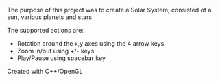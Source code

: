The purpose of this project was to create a Solar System, consisted of a sun, 
various planets and stars

The supported actions are:
- Rotation around the x,y axes using the 4 arrow keys
- Zoom in/out using +/- keys
- Play/Pause using spacebar key
 
Created with C++/OpenGL
